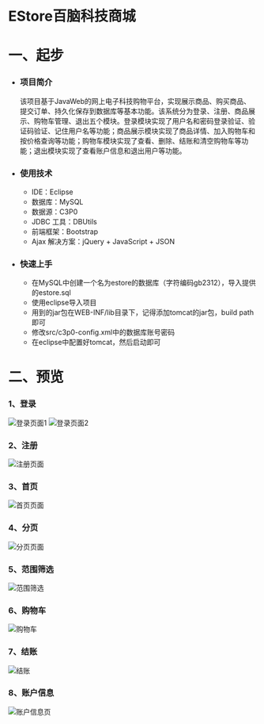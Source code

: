 # EStore百脑科技商城

# 一、起步
- ### 项目简介

	该项目基于JavaWeb的网上电子科技购物平台，实现展示商品、购买商品、提交订单、持久化保存到数据库等基本功能。该系统分为登录、注册、商品展示、购物车管理、退出五个模块。登录模块实现了用户名和密码登录验证、验证码验证、记住用户名等功能；商品展示模块实现了商品详情、加入购物车和按价格查询等功能；购物车模块实现了查看、删除、结账和清空购物车等功能；退出模块实现了查看账户信息和退出用户等功能。

- ### 使用技术
	* IDE：Eclipse
	* 数据库：MySQL
	* 数据源：C3P0 
	* JDBC 工具：DBUtils
	* 前端框架：Bootstrap
	* Ajax 解决方案：jQuery + JavaScript + JSON

- ### 快速上手
	- 在MySQL中创建一个名为estore的数据库（字符编码gb2312），导入提供的estore.sql
	- 使用eclipse导入项目
	- 用到的jar包在WEB-INF/lib目录下，记得添加tomcat的jar包，build path即可
	- 修改src/c3p0-config.xml中的数据库账号密码
	- 在eclipse中配置好tomcat，然后启动即可


# 二、预览



### 1、登录

![登录页面1](https://github.com/panyongkang/gitRepository/blob/master/EStore-master/img-folder/login1.gif)
![登录页面2](https://github.com/panyongkang/gitRepository/blob/master/EStore-master/img-folder/login2.gif)

### 2、注册

![注册页面](https://github.com/panyongkang/gitRepository/blob/master/EStore-master/img-folder/register.gif)

### 3、首页

![首页页面](https://github.com/panyongkang/gitRepository/blob/master/EStore-master/img-folder/homepage.gif)

### 4、分页

![分页页面](https://github.com/panyongkang/gitRepository/blob/master/EStore-master/img-folder/paging.gif)

### 5、范围筛选

![范围筛选](https://github.com/panyongkang/gitRepository/blob/master/EStore-master/img-folder/scope.gif)

### 6、购物车

![购物车](https://github.com/panyongkang/gitRepository/blob/master/EStore-master/img-folder/cart.gif)

### 7、结账

![结账](https://github.com/panyongkang/gitRepository/blob/master/EStore-master/img-folder/payment.gif)

### 8、账户信息
![账户信息页](https://github.com/panyongkang/gitRepository/blob/master/EStore-master/img-folder/account.gif)

 

